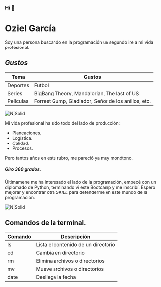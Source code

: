 ### Hi  👋
# Oziel García
Soy una persona buscando en la programación un segundo ire a mi vida profesional.

## _Gustos_
|    Tema   |      Gustos      |
|-----------|------------------|
|  Deportes |Futbol|
|   Series  |BigBang Theory, Mandalorian, The last of US|
| Películas |Forrest Gump, Gladiador, Señor de los anillos, etc.|

![N|Solid](https://www.fayerwayer.com/resizer/76bMDDQPQBzQT2Pq4VmY_fXDK-E=/1440x810/filters:format(jpg):quality(70)/cloudfront-us-east-1.images.arcpublishing.com/metroworldnews/VAK2ISGVAZCHDPK536P2VQEWB4.jpg)

Mi vida profesional ha sido todo del lado de producción:

- Planeaciones.
- Logística.
- Calidad.
- Procesos.

Pero tantos años en este rubro, me pareció ya muy monótono.

##### _Giro 360 grados._

Últimamene me ha interesado el lado de la programación, empecé con un diplomado de Python, terminando vi este Bootcamp y me inscribí. Espero mejorar y encontrar otra _SKILL_ para defenderme en este mundo de la programación.

![N|Solid](https://experienciajoven.com/wp-content/uploads/2023/01/programacion_gamer_001.gif)

## Comandos de la terminal.

|   Comando   |    Descripción   |
|-------------|------------------|
|    ls       | Lista el contenido de un directorio |
|    cd       | Cambia en directorio |
|    rm       | Elimina archivos o directorios |
|    mv       | Mueve archivos o directorios   |
|    date     | Desliega la fecha|